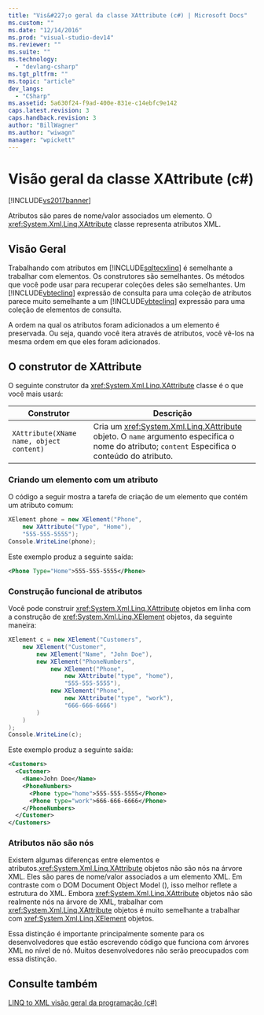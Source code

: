 ```yaml
---
title: "Vis&#227;o geral da classe XAttribute (c#) | Microsoft Docs"
ms.custom: ""
ms.date: "12/14/2016"
ms.prod: "visual-studio-dev14"
ms.reviewer: ""
ms.suite: ""
ms.technology: 
  - "devlang-csharp"
ms.tgt_pltfrm: ""
ms.topic: "article"
dev_langs: 
  - "CSharp"
ms.assetid: 5a630f24-f9ad-400e-831e-c14ebfc9e142
caps.latest.revision: 3
caps.handback.revision: 3
author: "BillWagner"
ms.author: "wiwagn"
manager: "wpickett"
---
```

# Vis&#227;o geral da classe XAttribute (c#)
[!INCLUDE[vs2017banner](../../../../csharp/includes/vs2017banner.md)]

Atributos são pares de nome\/valor associados um elemento. O <xref:System.Xml.Linq.XAttribute> classe representa atributos XML.  
  
## Visão Geral  
 Trabalhando com atributos em [!INCLUDE[sqltecxlinq](../../../../csharp/programming-guide/concepts/linq/includes/sqltecxlinq_md.md)] é semelhante a trabalhar com elementos. Os construtores são semelhantes. Os métodos que você pode usar para recuperar coleções deles são semelhantes. Um [!INCLUDE[vbteclinq](../../../../csharp/includes/vbteclinq_md.md)] expressão de consulta para uma coleção de atributos parece muito semelhante a um [!INCLUDE[vbteclinq](../../../../csharp/includes/vbteclinq_md.md)] expressão para uma coleção de elementos de consulta.  
  
 A ordem na qual os atributos foram adicionados a um elemento é preservada. Ou seja, quando você itera através de atributos, você vê\-los na mesma ordem em que eles foram adicionados.  
  
## O construtor de XAttribute  
 O seguinte construtor da <xref:System.Xml.Linq.XAttribute> classe é o que você mais usará:  
  
|Construtor|Descrição|  
|----------------|---------------|  
|`XAttribute(XName name, object content)`|Cria um <xref:System.Xml.Linq.XAttribute> objeto. O `name` argumento especifica o nome do atributo; `content` Especifica o conteúdo do atributo.|  
  
### Criando um elemento com um atributo  
 O código a seguir mostra a tarefa de criação de um elemento que contém um atributo comum:  
  
```c#  
XElement phone = new XElement("Phone",  
    new XAttribute("Type", "Home"),  
    "555-555-5555");  
Console.WriteLine(phone);  
```  
  
 Este exemplo produz a seguinte saída:  
  
```xml  
<Phone Type="Home">555-555-5555</Phone>  
```  
  
### Construção funcional de atributos  
 Você pode construir <xref:System.Xml.Linq.XAttribute> objetos em linha com a construção de <xref:System.Xml.Linq.XElement> objetos, da seguinte maneira:  
  
```c#  
XElement c = new XElement("Customers",  
    new XElement("Customer",  
        new XElement("Name", "John Doe"),  
        new XElement("PhoneNumbers",  
            new XElement("Phone",  
                new XAttribute("type", "home"),  
                "555-555-5555"),  
            new XElement("Phone",  
                new XAttribute("type", "work"),  
                "666-666-6666")  
        )  
    )  
);  
Console.WriteLine(c);  
```  
  
 Este exemplo produz a seguinte saída:  
  
```xml  
<Customers>  
  <Customer>  
    <Name>John Doe</Name>  
    <PhoneNumbers>  
      <Phone type="home">555-555-5555</Phone>  
      <Phone type="work">666-666-6666</Phone>  
    </PhoneNumbers>  
  </Customer>  
</Customers>  
```  
  
### Atributos não são nós  
 Existem algumas diferenças entre elementos e atributos.<xref:System.Xml.Linq.XAttribute> objetos não são nós na árvore XML. Eles são pares de nome\/valor associados a um elemento XML. Em contraste com o DOM Document Object Model \(\), isso melhor reflete a estrutura do XML. Embora <xref:System.Xml.Linq.XAttribute> objetos não são realmente nós na árvore de XML, trabalhar com <xref:System.Xml.Linq.XAttribute> objetos é muito semelhante a trabalhar com <xref:System.Xml.Linq.XElement> objetos.  
  
 Essa distinção é importante principalmente somente para os desenvolvedores que estão escrevendo código que funciona com árvores XML no nível de nó. Muitos desenvolvedores não serão preocupados com essa distinção.  
  
## Consulte também  
 [LINQ to XML visão geral da programação \(c\#\)](../../../../csharp/programming-guide/concepts/linq/linq-to-xml-programming-overview.md)